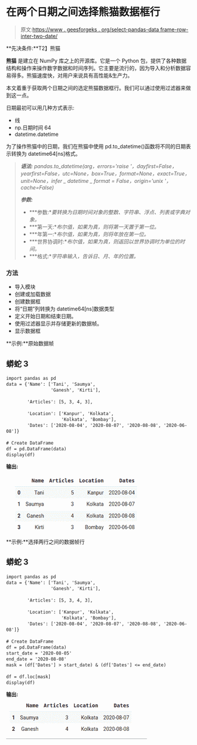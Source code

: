 # 在两个日期之间选择熊猫数据框行

> 原文:[https://www . geesforgeks . org/select-pandas-data frame-row-inter-two-date/](https://www.geeksforgeeks.org/select-pandas-dataframe-rows-between-two-dates/)

**先决条件:**T2】熊猫

**熊猫** 是建立在 NumPy 库之上的开源库。它是一个 Python 包，提供了各种数据结构和操作来操作数字数据和时间序列。它主要是流行的，因为导入和分析数据容易得多。熊猫速度快，对用户来说具有高性能&生产力。

本文着重于获取两个日期之间的选定熊猫数据框行。我们可以通过使用过滤器来做到这一点。

日期最初可以用几种方式表示:

*   线
*   np.日期时间 64
*   datetime.datetime

为了操作熊猫中的日期，我们在熊猫中使用 pd.to_datetime()函数将不同的日期表示转换为 datetime64[ns]格式。

> ***语法:** pandas.to_datetime(arg，errors='raise '，dayfirst=False，yearfirst=False，utc=None，box=True，format=None，exact=True，unit=None，infer _ datetime _ format = False，origin='unix '，cache=False)*
> 
> ***参数:***
> 
> *   ***参数:**要转换为日期时间对象的整数、字符串、浮点、列表或字典对象。*
> *   ***第一天:**布尔值，如果为真，则将第一天置于第一位。*
> *   ***年第一:**布尔值，如果为真，则将年放在第一位。*
> *   ***世界协调时:**布尔值，如果为真，则返回以世界协调时为单位的时间。*
> *   ***格式:**字符串输入，告诉日、月、年的位置。*

### 方法

*   导入模块
*   创建或加载数据
*   创建数据框
*   将“日期”列转换为 datetime64[ns]数据类型
*   定义开始日期和结束日期。
*   使用过滤器显示并存储更新的数据帧。
*   显示数据框

**示例:**原始数据帧

## 蟒蛇 3

```
import pandas as pd
data = {'Name': ['Tani', 'Saumya',
                 'Ganesh', 'Kirti'],

        'Articles': [5, 3, 4, 3],

        'Location': ['Kanpur', 'Kolkata',
                     'Kolkata', 'Bombay'],
        'Dates': ['2020-08-04', '2020-08-07', '2020-08-08', '2020-06-08']}

# Create DataFrame
df = pd.DataFrame(data)
display(df)
```

**输出:**

![](img/ed35905a117189b986828fede2bd35e8.png)

**示例:**选择两行之间的数据帧行

## 蟒蛇 3

```
import pandas as pd
data = {'Name': ['Tani', 'Saumya',
                 'Ganesh', 'Kirti'],

        'Articles': [5, 3, 4, 3],

        'Location': ['Kanpur', 'Kolkata',
                     'Kolkata', 'Bombay'],
        'Dates': ['2020-08-04', '2020-08-07', '2020-08-08', '2020-06-08']}

# Create DataFrame
df = pd.DataFrame(data)
start_date = '2020-08-05'
end_date = '2020-08-08'
mask = (df['Dates'] > start_date) & (df['Dates'] <= end_date)

df = df.loc[mask]
display(df)
```

**输出:**

![](img/bda6dbee1379ce2f10dab9b3e19fb91c.png)